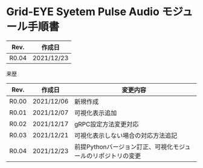 # Grid-EYE Syetem Pulse Audio モジュール手順書

 

| Rev.  | 作成日     |
| ----- | ---------- |
| R0.04 | 2021/12/23 |



来歴

| Rev.  | 作成日     | 変更内容                                                     |
| :---: | ---------- | ------------------------------------------------------------ |
| R0.00 | 2021/12/06 | 新規作成                                                     |
| R0.01 | 2021/12/07 | 可視化表示追加                                               |
| R0.02 | 2021/12/17 | gRPC設定方法変更対応                                         |
| R0.03 | 2021/12/21 | 可視化表示しない場合の対応方法追記                           |
| R0.04 | 2021/12/23 | 前提Pythonバージョン訂正、可視化モジュールのリポジトリの変更 |



